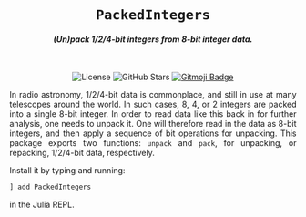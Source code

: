<div align="center">
<h1><code>PackedIntegers</code></h1>
<h4><i>(Un)pack 1/2/4-bit integers from 8-bit integer data.</i></h4>
<br/>

![License][license]
![GitHub Stars][stars]
[![Gitmoji Badge][gitmoji_badge]][gitmoji]

</div>

<div align="justify">

In radio astronomy, 1/2/4-bit data is commonplace, and still in use at many telescopes around the world. In such cases, 8, 4, or 2 integers are packed into a single 8-bit integer. In order to read data like this back in for further analysis, one needs to unpack it. One will therefore read in the data as 8-bit integers, and then apply a sequence of bit operations for unpacking. This package exports two functions: `unpack` and `pack`, for unpacking, or repacking, 1/2/4-bit data, respectively.

Install it by typing and running:
```bash
] add PackedIntegers
```

in the Julia REPL.

</div>

[gitmoji]: https://gitmoji.dev
[gitmoji_badge]: https://img.shields.io/badge/gitmoji-%20😜%20😍-FFDD67.svg?style=for-the-badge
[stars]: https://img.shields.io/github/stars/astrogewgaw/PackedIntegers.jl?style=for-the-badge
[license]: https://img.shields.io/github/license/astrogewgaw/PackedIntegers.jl?style=for-the-badge
